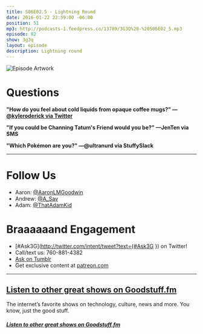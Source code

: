 ```yaml
---
title: S06E02.5 - Lightning Round
date: 2016-01-22 22:59:00 -06:00
position: 51
mp3: http://podcasts-1.feedpress.co/13789/3G3Q%20-%20S06E02_5.mp3
episode: 82
show: 3g3q
layout: episode
description: Lightning round
---
```


![Episode Artwork][1]

# Questions

**"How do you feel about cold liquids from opaque coffee mugs?" —[@kyleroderick via Twitter][2]**

**"If you could be Channing Tatum's Friend would you be?" —JenTen via SMS**

**"Which Pokémon are you?" —@ultranurd via StuffySlack**

***

# Follow Us
* Aaron: [@AaronLMGoodwin](http://twitter.com/aaronlmgoodwin)
* Andrew: [@A_Sav](http://twitter.com/a_sav)
* Adam: [@ThatAdamKid](http://twitter.com/thatadamkid)

# Braaaaaand Engagement
* [#Ask3G](http://twitter.com/intent/tweet?text={#Ask3G }) on Twitter!
* Call/text us: 760-881-4382
* [Ask on Tumblr](http://3g3q.co/ask)
* Get exclusive content at [patreon.com](http://www.patreon.com/3g3q)

***

## [Listen to other great shows on Goodstuff.fm](http://goodstuff.fm/)
The internet’s favorite shows on technology, culture, news and more. You know, just the good stuff.

#####  [Listen to other great shows on Goodstuff.fm][8]

[1]: http://l.gdwn.co/1efcJ.jpg
[2]: https://twitter.com/45019724/status/687369814281605121
[3]: http://www.thiswillneverair.com/29
[4]: http://twitter.com/aaronlmgoodwin
[5]: http://twitter.com/a_sav
[6]: http://twitter.com/thatadamkid
[7]: http://www.patreon.com/3g3q
[8]: http://goodstuff.fm/3g3q/

